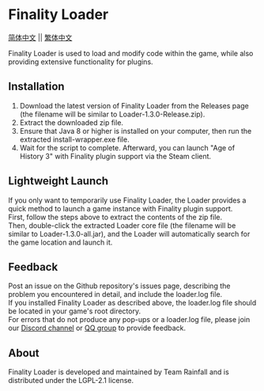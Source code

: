 # Finality Loader

[简体中文](README_CHS.md) || [繁体中文](README_CHT.md)

Finality Loader is used to load and modify code within the game, while also providing extensive functionality for plugins.

## Installation
1. Download the latest version of Finality Loader from the Releases page (the filename will be similar to Loader-1.3.0-Release.zip).
2. Extract the downloaded zip file.
3. Ensure that Java 8 or higher is installed on your computer, then run the extracted install-wrapper.exe file.
4. Wait for the script to complete. Afterward, you can launch "Age of History 3" with Finality plugin support via the Steam client.

## Lightweight Launch
If you only want to temporarily use Finality Loader, the Loader provides a quick method to launch a game instance with Finality plugin support.  
First, follow the steps above to extract the contents of the zip file.  
Then, double-click the extracted Loader core file (the filename will be similar to Loader-1.3.0-all.jar), and the Loader will automatically search for the game location and launch it.  

## Feedback
Post an issue on the Github repository's issues page, describing the problem you encountered in detail, and include the loader.log file.  
If you installed Finality Loader as described above, the loader.log file should be located in your game's root directory.  
For errors that do not produce any pop-ups or a loader.log file, please join our [Discord channel](https://discord.gg/jUAxQ8bj) or [QQ group](https://qm.qq.com/q/i0YEYO1Klq) to provide feedback.

## About
Finality Loader is developed and maintained by Team Rainfall and is distributed under the LGPL-2.1 license.
